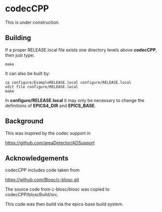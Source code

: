 # codecCPP

This is under construction.


## Building

If a proper RELEASE.local file exists one directory levels above **codecCPP**, then just type:

    make

It can also be built by:

    cp configure/ExampleRELEASE.local configure/RELEASE.local
    edit file configure/RELEASE.local
    make

In **configure/RELEASE.local** it may only be necessary to change the definitions
of **EPICS4_DIR** and **EPICS_BASE**.


## Background

This was inspired by the codec support in

https://github.com/areaDetector/ADSupport

## Acknowledgements

codecCPP includes code taken from

https://github.com/Blosc/c-blosc.git

The source code from c-blosc/blosc was copied to codecCPP/bloscBuild/src.

This code was then build via the epics-base build system.





